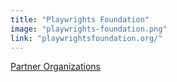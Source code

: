 ```yaml
---
title: "Playwrights Foundation"
image: "playwrights-foundation.png"
link: "playwrightsfoundation.org/"
---
```


[Partner Organizations](/about/partner-organizations)